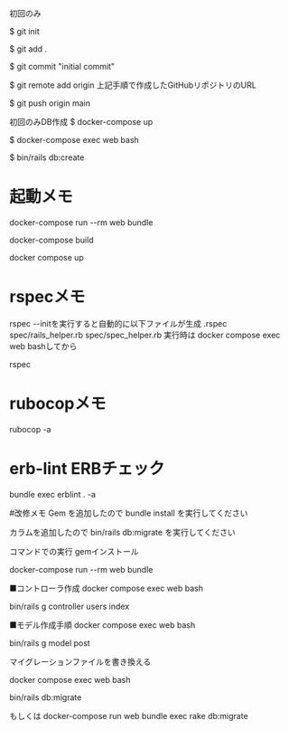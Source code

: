 初回のみ

$ git init

$ git add .

$ git commit "initial commit"

$ git remote add origin 上記手順で作成したGitHubリポジトリのURL

$ git push origin main

初回のみDB作成 $ docker-compose up

$ docker-compose exec web bash

$ bin/rails db:create

# 起動メモ
docker-compose run --rm web bundle

docker-compose build

docker compose up

# rspecメモ
rspec --initを実行すると自動的に以下ファイルが生成
.rspec
spec/rails_helper.rb
spec/spec_helper.rb
実行時は
docker compose exec web bashしてから

rspec

# rubocopメモ
rubocop -a

# erb-lint ERBチェック
bundle exec erblint . -a

#改修メモ
Gem を追加したので bundle install を実行してください

カラムを追加したので bin/rails db:migrate を実行してください

コマンドでの実行
gemインストール

docker-compose  run --rm web bundle

■コントローラ作成
docker compose exec web bash

bin/rails g controller users index

■モデル作成手順
docker compose exec web bash

bin/rails g model post

マイグレーションファイルを書き換える

docker compose exec web bash

bin/rails db:migrate

もしくは
docker-compose run web bundle exec rake db:migrate

